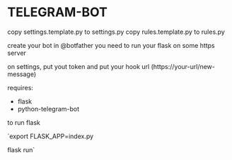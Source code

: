 # TELEGRAM-BOT

copy settings.template.py to settings.py
copy rules.template.py to rules.py

create your bot in @botfather
you need to run your flask on some https server

on settings, put yout token
and put your hook url (https://your-url/new-message)


requires:
- flask
- python-telegram-bot

to run flask

`export FLASK_APP=index.py

flask run`
